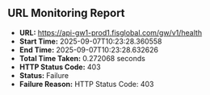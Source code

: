 ## URL Monitoring Report

- **URL:** https://api-gw1-prod1.fisglobal.com/gw/v1/health
- **Start Time:** 2025-09-07T10:23:28.360558
- **End Time:** 2025-09-07T10:23:28.632626
- **Total Time Taken:** 0.272068 seconds
- **HTTP Status Code:** 403
- **Status:** Failure
- **Failure Reason:** HTTP Status Code: 403
